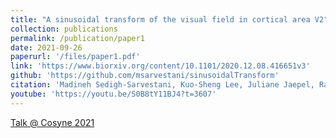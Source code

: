 ```yaml
---
title: "A sinusoidal transform of the visual field in cortical area V2"
collection: publications
permalink: /publication/paper1
date: 2021-09-26
paperurl: '/files/paper1.pdf'
link: 'https://www.biorxiv.org/content/10.1101/2020.12.08.416651v3'
github: 'https://github.com/msarvestani/sinusoidalTransform'
citation: 'Madineh Sedigh-Sarvestani, Kuo-Sheng Lee, Juliane Jaepel, Rachel Satterfield, Nicole Shultz, David Fitzpatrick. Neuron (in press) 2021.'
youtube: 'https://youtu.be/S0B8tY11BJ4?t=3607'
---
```


[Talk @ Cosyne 2021](https://youtu.be/S0B8tY11BJ4?t=3607)
